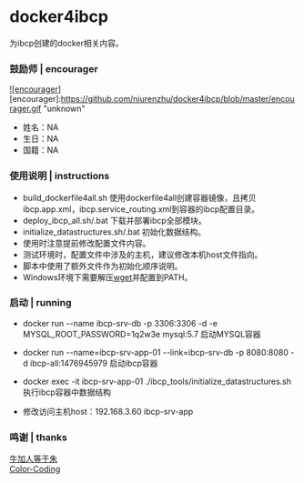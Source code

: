 # docker4ibcp
为ibcp创建的docker相关内容。

### 鼓励师 | encourager
[![encourager]](https://github.com/niurenzhu/docker4ibcp/blob/master/encourager.gif)  
[encourager]:https://github.com/niurenzhu/docker4ibcp/blob/master/encourager.gif "unknown"
* 姓名：NA
* 生日：NA
* 国籍：NA

### 使用说明 | instructions
* build_dockerfile4all.sh                   使用dockerfile4all创建容器镜像，且拷贝ibcp.app.xml，ibcp.service_routing.xml到容器的ibcp配置目录。
* deploy_ibcp_all.sh/.bat                   下载并部署ibcp全部模块。
* initialize_datastructures.sh/.bat         初始化数据结构。
* 使用时注意提前修改配置文件内容。
* 测试环境时，配置文件中涉及的主机，建议修改本机host文件指向。
* 脚本中使用了额外文件作为初始化顺序说明。
* Windows环境下需要解压[wget](https://github.com/niurenzhu/docker4ibcp/blob/master/wget-win32.zip)并配置到PATH。

### 启动 | running
* docker run --name ibcp-srv-db -p 3306:3306 -d -e MYSQL_ROOT_PASSWORD=1q2w3e mysql:5.7          启动MYSQL容器
* docker run --name=ibcp-srv-app-01 --link=ibcp-srv-db -p 8080:8080 -d ibcp-all:1476945979       启动ibcp容器
* docker exec -it ibcp-srv-app-01 ./ibcp_tools/initialize_datastructures.sh                      执行ibcp容器中数据结构

* 修改访问主机host：192.168.3.60    ibcp-srv-app

### 鸣谢 | thanks
[牛加人等于朱](http://baike.baidu.com/view/1769.htm "NiurenZhu")<br>
[Color-Coding](http://colorcoding.org/ "咔啦工作室")<br>
